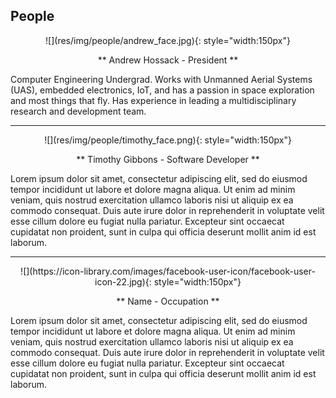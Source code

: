 ## People

<center>
![](res/img/people/andrew_face.jpg){: style="width:150px"}

** Andrew Hossack - President ** </center>

Computer Engineering Undergrad. Works with Unmanned Aerial Systems (UAS), embedded electronics, IoT, and has a passion in space exploration and most things that fly. Has experience in leading a multidisciplinary research and development team.

<hr>

<center>
![](res/img/people/timothy_face.png){: style="width:150px"}

** Timothy Gibbons - Software Developer ** </center>

Lorem ipsum dolor sit amet, consectetur adipiscing elit, sed do eiusmod tempor incididunt ut labore et dolore magna aliqua. Ut enim ad minim veniam, quis nostrud exercitation ullamco laboris nisi ut aliquip ex ea commodo consequat. Duis aute irure dolor in reprehenderit in voluptate velit esse cillum dolore eu fugiat nulla pariatur. Excepteur sint occaecat cupidatat non proident, sunt in culpa qui officia deserunt mollit anim id est laborum.

<hr>

<center>
![](https://icon-library.com/images/facebook-user-icon/facebook-user-icon-22.jpg){: style="width:150px"}

** Name - Occupation ** </center>

Lorem ipsum dolor sit amet, consectetur adipiscing elit, sed do eiusmod tempor incididunt ut labore et dolore magna aliqua. Ut enim ad minim veniam, quis nostrud exercitation ullamco laboris nisi ut aliquip ex ea commodo consequat. Duis aute irure dolor in reprehenderit in voluptate velit esse cillum dolore eu fugiat nulla pariatur. Excepteur sint occaecat cupidatat non proident, sunt in culpa qui officia deserunt mollit anim id est laborum.